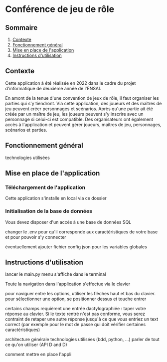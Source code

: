 # Conférence de jeu de rôle

## Sommaire

1. [Contexte](#contexte)
2. [Fonctionnement général](#fonctionnement-general)
3. [Mise en place de l'application](#mep-application)
4. [Instructions d'utilisation](#instruction-utilisation)

## Contexte

Cette application à été réalisée en 2022 dans le cadre du projet d'informatique de deuxième année de l'ENSAI.

En amont de la tenue d'une convention de jeux de rôle, il faut organiser les parties qui s'y tiendront. Via cette application, des joueurs et des maîtres de jeu peuvent créer personnages et scénarios. Après qu'une partie ait été créée par un maître de jeu, les joueurs peuvent s'y inscrire avec un personnage si celui-ci est compatible.  Des organisateurs ont également accès à l'application et peuvent gérer joueurs, maîtres de jeu, personnages, scénarios et parties.


## Fonctionnement général

technologies utilisées

## Mise en place de l'application




### Téléchargement de l'application

Cette application s'installe en local via ce dossier

### Initialisation de la base de données
Vous devez disposer d'un accès à une base de données SQL

changer le .env pour qu'il corresponde aux caractéristiques de votre base et pour pouvoir s'y connecter

éventuellement ajouter fichier config json pour les variables globales

## Instructions d'utilisation

lancer le main.py
menu s'affiche dans le terminal

Toute la navigation dans l'application s'effectue via le clavier

pour naviguer entre les options, utiliser les flèches haut et bas du clavier.
pour sélectionner une option, se positionner dessus et touche entrer

certains champs requièrent une entrée dactylographiée : taper votre réponse au clavier. Si le texte rentré n'est pas conforme,
vous serez contraint de retaper une autre réponse jusqu'à ce que vous entriez un text correct (par exemple pour le mot de passe qui doit vérifier certaines caractéristiques)





architecture générale
technologies utilisées (bdd, python, ...)
parler de tout ce qu'on utiliser (API D and D)

comment mettre en place l'appli
